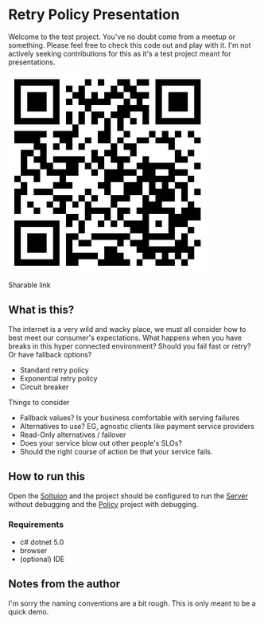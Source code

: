 # Retry Policy Presentation

Welcome to the test project. You've no doubt come from a meetup or something. Please feel free to check this code out and play with it. I'm not actively seeking contributions for this as it's a test project meant for presentations.

![qrcode](./docs/presentation.png)

Sharable link

## What is this?

The internet is a very wild and wacky place, we must all consider how to best meet our consumer's expectations. What happens when you have breaks in this hyper connected environment? Should you fail fast or retry? Or have fallback options?

- Standard retry policy
- Exponential retry policy
- Circuit breaker

Things to consider

- Fallback values? Is your business comfortable with serving failures
- Alternatives to use? EG, agnostic clients like payment service providers
- Read-Only alternatives / failover
- Does your service blow out other people's SLOs?
- Should the right course of action be that your service fails.

## How to run this

Open the [Soltuion](./Policy/Policy.sln) and the project should be configured to run the [Server](./Server/) without debugging and the [Policy](./Policy/) project with debugging.

### Requirements

- c# dotnet 5.0
- browser
- (optional) IDE

## Notes from the author

I'm sorry the naming conventions are a bit rough. This is only meant to be a quick demo.
